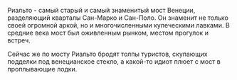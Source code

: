 Риальто - самый старый и самый знаменитый мост Венеции, разделяющий кварталы Сан-Марко и Сан-Поло. Он знаменит не только своей огромной аркой, но и многочисленными купеческими лавками. В средние века мост был оживленным рынком, местом прогулок и встреч.

Сейчас же по мосту Риальто бродят толпы туристов, скупающих подделки под венецианское стекло, а какой-то идиот плюет с мост в проплывающие лодки.